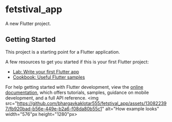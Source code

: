 # fetstival_app

A new Flutter project.

## Getting Started

This project is a starting point for a Flutter application.

A few resources to get you started if this is your first Flutter project:

- [Lab: Write your first Flutter app](https://docs.flutter.dev/get-started/codelab)
- [Cookbook: Useful Flutter samples](https://docs.flutter.dev/cookbook)

For help getting started with Flutter development, view the
[online documentation](https://docs.flutter.dev/), which offers tutorials,
samples, guidance on mobile development, and a full API reference.
<img src="https://github.com/bhargavkaklotar555/fetstival_app/assets/130822397/fb920bad-b56e-449e-b2a6-f08da80b55c1" alt="How example looks" width="576"px height="1280"px>
